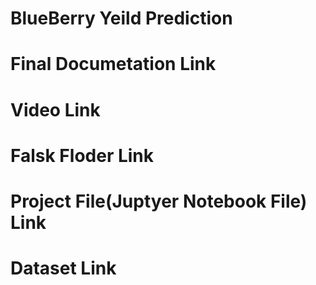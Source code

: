 # BlueBerry Yeild Prediction
# Final Documetation Link
# Video Link
# Falsk Floder Link
# Project File(Juptyer Notebook File) Link
# Dataset Link
